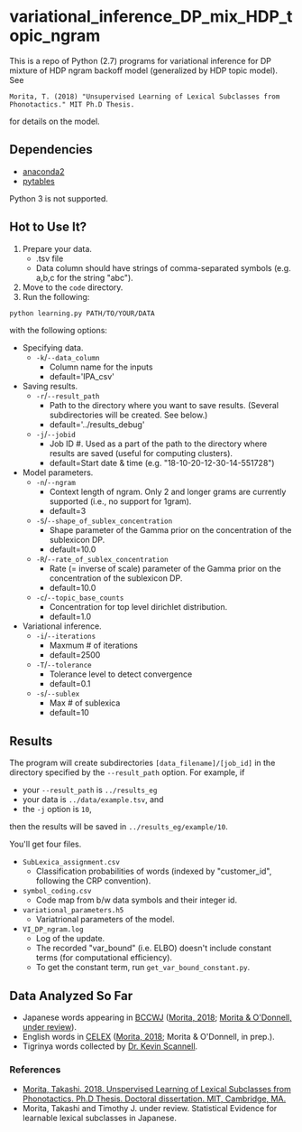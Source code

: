 # variational_inference_DP_mix_HDP_topic_ngram
This is a repo of Python (2.7) programs for variational inference for DP mixture of HDP ngram backoff model (generalized by HDP topic model).
See

	Morita, T. (2018) "Unsupervised Learning of Lexical Subclasses from Phonotactics." MIT Ph.D Thesis.

for details on the model.

## Dependencies

- [anaconda2](https://www.anaconda.com/download/)
- [pytables](https://www.pytables.org/usersguide/installation.html)

Python 3 is not supported.

## Hot to Use It?

1. Prepare your data.
	- .tsv file
	- Data column should have strings of comma-separated symbols (e.g. a,b,c for the string "abc").
2. Move to the `code` directory.
2. Run the following:
```bash
python learning.py PATH/TO/YOUR/DATA
```
with the following options:

- Specifying data.
	- `-k`/`--data_column`
		- Column name for the inputs
		- default='IPA_csv'
- Saving results.
	- `-r`/`--result_path`
		- Path to the directory where you want to save results. (Several subdirectories will be created. See below.)
		- default='../results_debug'
	- `-j`/`--jobid`
		- Job ID #. Used as a part of the path to the directory where results are saved (useful for computing clusters).
		- default=Start date & time (e.g. "18-10-20-12-30-14-551728")
- Model parameters.
	- `-n`/`--ngram`
		- Context length of ngram. Only 2 and longer grams are currently supported (i.e., no support for 1gram).
		- default=3
	- `-S`/`--shape_of_sublex_concentration`
		- Shape parameter of the Gamma prior on the concentration of the sublexicon DP.
		- default=10.0
	- `-R`/`--rate_of_sublex_concentration`
		- Rate (= inverse of scale) parameter of the Gamma prior on the concentration of the sublexicon DP.
		- default=10.0
	- `-c`/`--topic_base_counts`
		- Concentration for top level dirichlet distribution.
		- default=1.0
- Variational inference.
	- `-i`/`--iterations`
		- Maxmum # of iterations
		- default=2500
	- `-T`/`--tolerance`
		- Tolerance level to detect convergence
		- default=0.1
	- `-s`/`--sublex`
		- Max # of sublexica
		- default=10


## Results

The program will create subdirectories `[data_filename]/[job_id]` in the directory specified by the `--result_path` option.
For example, if

- your `--result_path` is `../results_eg`
- your data is `../data/example.tsv`, and
- the `-j` option is `10`,

then the results will be saved in `../results_eg/example/10`.

You'll get four files.
- `SubLexica_assignment.csv`
	- Classification probabilities of words (indexed by "customer_id", following the CRP convention).
- `symbol_coding.csv`
	- Code map from b/w data symbols and their integer id.
- `variational_parameters.h5`
	- Variatrional parameters of the model.
- `VI_DP_ngram.log`
	- Log of the update.
	- The recorded "var_bound" (i.e. ELBO) doesn't include constant terms (for computational efficiency).
	- To get the constant term, run `get_var_bound_constant.py`.



## Data Analyzed So Far

- Japanese words appearing in [BCCWJ](https://pj.ninjal.ac.jp/corpus_center/bccwj/data-files/frequency-list/BCCWJ_frequencylist_suw_ver1_0.zip) ([Morita, 2018](#Morita_thesis); [Morita & O'Donnell, under review](#MoritaODonnell_JP)).
- English words in [CELEX](https://catalog.ldc.upenn.edu/LDC96L14) ([Morita, 2018](#Morita_thesis); Morita & O'Donnell, in prep.).
- Tigrinya words collected by [Dr. Kevin Scannell](http://crubadan.org/languages/ti).

### References
- [Morita, Takashi. 2018. Unspervised Learning of Lexical Subclasses from Phonotactics. Ph.D Thesis. Doctoral dissertation. MIT, Cambridge, MA.](https://dspace.mit.edu/bitstream/handle/1721.1/120612/1088558202-MIT.pdf?sequence=1)<a name="Morita_thesis"></a>
- Morita, Takashi and Timothy J. under review. Statistical Evidence for learnable lexical subclasses in Japanese.<a name="MoritaODonnell_JP"></a>